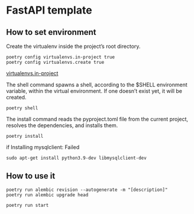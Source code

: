 # FastAPI template

## How to set environment

Create the virtualenv inside the project’s root directory.

```
poetry config virtualenvs.in-project true
poetry config virtualenvs.create true
```

[virtualenvs.in-project](https://python-poetry.org/docs/configuration/#virtualenvsin-project)

The shell command spawns a shell, according to the $SHELL environment variable, within the virtual environment. If one doesn’t exist yet, it will be created.

```
poetry shell
```

The install command reads the pyproject.toml file from the current project, resolves the dependencies, and installs them.

```
poetry install
```

if Installing mysqlclient: Failed

```
sudo apt-get install python3.9-dev libmysqlclient-dev
```

## How to use it

```
poetry run alembic revision --autogenerate -m "[description]"
poetry run alembic upgrade head
```

```
poetry run start
```
